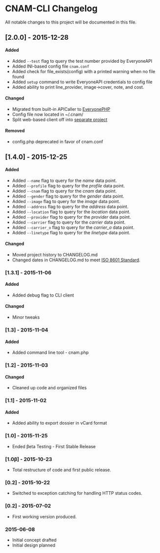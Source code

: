 # CNAM-CLI Changelog
All notable changes to this project will be documented in this file.

## [2.0.0] - 2015-12-28

#### Added
- Added `--test` flag to query the test number provided by EveryoneAPI
- Added INI-based config file `cnam.conf`
- Added check for file_exists(config) with a printed warning when no file found
- Added `setup` command to write EveryoneAPI credentials to config file
- Added ability to print line_provider, image->cover, note, and cost.


#### Changed
- Migrated from built-in APICaller to [EveryonePHP](http://github.com/cedwardsmedia/everyonephp)
- Config file now located in ~/.cnam/
- Split web-based client off into [separate project](https://github.com/cedwardsmedia/webcnam)

#### Removed
- config.php deprecated in favor of cnam.conf

## [1.4.0] - 2015-12-25

#### Added
- Added `--name` flag to query for the *name* data point.
- Added `--profile` flag to query for the *profile* data point.
- Added `--cnam` flag to query for the *cnam* data point.
- Added `--gender` flag to query for the *gender* data point.
- Added `--image` flag to query for the *image* data point.
- Added `--address` flag to query for the *address* data point.
- Added `--location` flag to query for the *location* data point.
- Added `--provider` flag to query for the *provider* data point.
- Added `--carrier` flag to query for the *carrier* data point.
- Added `--carrier_o` flag to query for the *carrier_o* data point.
- Added `--linetype` flag to query for the *linetype* data point.

#### Changed
- Moved project history to CHANGELOG.md
- Changed dates in CHANGELOG.md to meet [ISO 8601 Standard](http://www.iso.org/iso/home/standards/iso8601.htm).


### [1.3.1] - 2015-11-06

#### Added
- Added debug flag to CLI client



#### Changed
- Minor tweaks




### [1.3] - 2015-11-04

#### Added
- Added command line tool - cnam.php



### [1.2] - 2015-11-03

#### Changed
- Cleaned up code and organized files



### [1.1] - 2015-11-02
#### Added
- Added ability to export dossier in vCard format


### [1.0] - 2015-11-25
- Ended βeta Testing - First Stable Release



### [1.0β] - 2015-10-23
- Total restructure of code and first public release.



### [0.2] - 2015-10-22
- Switched to exception catching for handling HTTP status codes.



### [0.2] - 2015-07-02
- First working version produced.



### 2015-06-08
- Initial concept drafted
- Initial design planned

